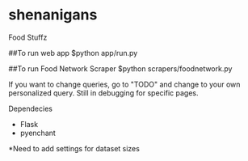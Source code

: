 # shenanigans
Food Stuffz 

##To run web app
$python app/run.py

##To run Food Network Scraper 
$python scrapers/foodnetwork.py 

If you want to change queries, go to "TODO" and change to your own personalized query. 
Still in debugging for specific pages.


Dependecies 
- Flask 
- pyenchant 

*Need to add settings for dataset sizes 




